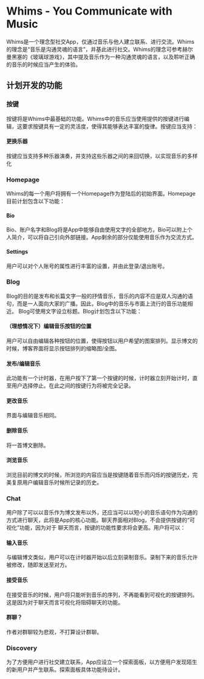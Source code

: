 # Whims - You Communicate with Music
Whims是一个理念型社交App，仅通过音乐与他人建立联系、进行交流。Whims的理念是“音乐是沟通灵魂的语言”，并基此进行社交。Whims的理念可参考赫尔曼黑塞的《玻璃球游戏》，其中提及音乐作为一种沟通灵魂的语言，以及聆听正确的音乐的时候应当产生的体验。

## 计划开发的功能

### 按键
按键将是Whims中最基础的功能。Whims中的音乐应当使用提供的按键进行编辑，这要求按键具有一定的灵活度，使得其能够表达丰富的旋律。按键应当支持：
#### 更换乐器
按键应当支持多种乐器演奏，并支持这些乐器之间的来回切换，以实现音乐的多样化

### Homepage
Whims的每一个用户将拥有一个Homepage作为登陆后的初始界面。Homepage目前计划包含以下功能：
#### Bio
Bio、账户名字和Blog将是App中能够自由使用文字的全部地方。Bio可以附上个人简介，可以将自己引向外部链接。App剩余的部分仅能使用音乐作为交流方式。
#### Settings
用户可以对个人账号的属性进行丰富的设置，并由此登录/退出账号。

### Blog
Blog的目的是发布和长篇文字一般的抒情音乐，音乐的内容不应是双人沟通的语句，而是一人面向大家的广播。因此，Blog中的音乐与市面上流行的音乐功能相近。
Blog可使用文字设立标题。Blog计划包含以下功能：
#### （理想情况下）编辑音乐按钮的位置
用户可以自由编辑各种按钮的位置，使得按钮以用户希望的图案排列。显示博文的时候，博客界面将显示按钮排列的缩略图/全图。
#### 发布/编辑音乐
此功能有一个计时器，在用户按下了第一个按键的时候，计时器立刻开始计时，直至用户选择停止。在此之间的按键行为将被完全记录。
#### 更改音乐
界面与编辑音乐相同。
#### 删除音乐
将一首博文删除。
#### 浏览音乐
浏览目前的博文的时候，所浏览的内容应当是按键随着音乐而闪烁的按键历史，完美复原用户编辑音乐时候所记录的历史。

### Chat
用户除了可以以音乐作为博文发布以外，还应当可以以短小的音乐语句作为沟通的方式进行聊天，此将是App的核心功能。聊天界面相对Blog，不会提供按键的“可视化”功能，因为对于
聊天而言，按键的功能性要求将会更高。用户将可以：
#### 输入音乐
与编辑博文类似，用户可以在计时器开始以后立刻录制音乐。录制下来的音乐允许被修改，随即发送至对方。
#### 接受音乐
在接受音乐的时候，用户将只能听到音乐的序列，不再能看到可视化的按键排列。这是因为对于聊天而言可视化将阻碍聊天的功能。
#### 群聊？
作者对群聊较为悲观，不打算设计群聊。

### Discovery
为了方便用户进行社交建立联系，App应设立一个探索面板，以方便用户发现陌生的新用户并产生联系。探索面板具体功能待设计。